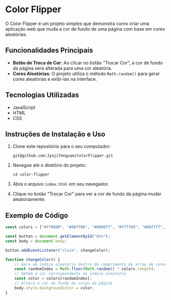 # Color Flipper

O Color Flipper é um projeto simples que demonstra como criar uma aplicação web que muda a cor de fundo de uma página com base em cores aleatórias.

## Funcionalidades Principais

- **Botão de Troca de Cor**: Ao clicar no botão "Trocar Cor", a cor de fundo da página será alterada para uma cor aleatória.
- **Cores Aleatórias**: O projeto utiliza o método `Math.random()` para gerar cores aleatórias e exibi-las na interface.

## Tecnologias Utilizadas

- JavaScript
- HTML
- CSS

## Instruções de Instalação e Uso

1. Clone este repositório para o seu computador:

    ```
    git@github.com:JyojiTenguam/ColorFlipper.git
    ```

2. Navegue até o diretório do projeto:

    ```
    cd color-flipper
    ```

3. Abra o arquivo `index.html` em seu navegador.

4. Clique no botão "Trocar Cor" para ver a cor de fundo da página mudar aleatoriamente.

## Exemplo de Código

```javascript
const colors = ["#ff0000", "#00ff00", "#0000ff", "#ffff00", "#00ffff", "#ff00ff"];

const button = document.getElementById("btn");
const body = document.body;

button.addEventListener("click", changeColor);

function changeColor() {
    // Gera um índice aleatório dentro do comprimento da array de cores
    const randomIndex = Math.floor(Math.random() * colors.length);
    // Obtém a cor correspondente ao índice aleatório
    const color = colors[randomIndex];
    // Altera a cor de fundo do corpo da página
    body.style.backgroundColor = color;
}

